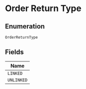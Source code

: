 
# Order Return Type

## Enumeration

`OrderReturnType`

## Fields

| Name |
|  --- |
| `LINKED` |
| `UNLINKED` |

